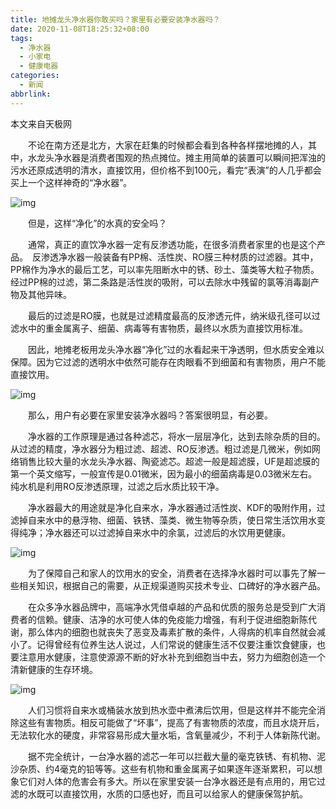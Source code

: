 ```yaml
---
title: 地摊龙头净水器你敢买吗？家里有必要安装净水器吗？
date: 2020-11-08T18:25:32+08:00
tags:
  - 净水器
  - 小家电
  - 健康电器
categories:
  - 新闻
abbrlink:
---
```


本文来自天极网

　　不论在南方还是北方，大家在赶集的时候都会看到各种各样摆地摊的人，其中，水龙头净水器是消费者围观的热点摊位。摊主用简单的装置可以瞬间把浑浊的污水还原成透明的清水，直接饮用，但价格不到100元，看完“表演”的人几乎都会买上一个这样神奇的“净水器”。

![img](https://cdn.jsdelivr.net/gh/yakeing/Documentation@main/Hexo/images/cea4-kcieyvz7955407.jpg)

　　但是，这样“净化”的水真的安全吗？

　　通常，真正的直饮净水器一定有反渗透功能，在很多消费者家里的也是这个产品。 反渗透净水器一般装备有PP棉、活性炭、RO膜三种材质的过滤器。其中，PP棉作为净水的最后工艺，可以率先阻断水中的锈、砂土、藻类等大粒子物质。 经过PP棉的过滤，第二条路是活性炭的吸附，可以去除水中残留的氯等消毒副产物及其他异味。

　　最后的过滤是RO膜，也就是过滤精度最高的反渗透元件，纳米级孔径可以过滤水中的重金属离子、细菌、病毒等有害物质，最终以水质为直接饮用标准。

　　因此，地摊老板用龙头净水器“净化”过的水看起来干净透明，但水质安全难以保障。因为它过滤的透明水中依然可能存在肉眼看不到细菌和有害物质，用户不能直接饮用。

![img](https://cdn.jsdelivr.net/gh/yakeing/Documentation@main/Hexo/images/5a0a-kcieyvz7955422.jpg)

　　那么，用户有必要在家里安装净水器吗？答案很明显，有必要。

　　净水器的工作原理是通过各种滤芯，将水一层层净化，达到去除杂质的目的。从过滤的精度，净水器分为粗过滤、超滤、RO反渗透。粗过滤是几微米，例如网络销售比较大量的水龙头净水器、陶瓷滤芯。超滤一般是超滤膜，UF是超滤膜的第一个英文缩写，一般宣传是0.01微米，因为最小的细菌病毒是0.03微米左右。纯水机是利用RO反渗透原理，过滤之后水质比较干净。

　　净水器最大的用途就是净化自来水，净水器通过活性炭、KDF的吸附作用，过滤掉自来水中的悬浮物、细菌、铁锈、藻类、微生物等杂质，使日常生活饮用水变得纯净；净水器还可以过滤掉自来水中的余氯，过滤后的水饮用更健康。

![img](https://cdn.jsdelivr.net/gh/yakeing/Documentation@main/Hexo/images/0db8-kcieyvz7955435.jpg)

　　为了保障自己和家人的饮用水的安全，消费者在选择净水器时可以事先了解一些相关知识，根据自己的需要，从正规渠道购买技术专业、口碑好的净水器产品。

　　在众多净水器品牌中，高端净水凭借卓越的产品和优质的服务总是受到广大消费者的信赖。健康、洁净的水可使人体的免疫能力增强，有利于促进细胞新陈代谢，那么体内的细胞也就丧失了恶变及毒素扩散的条件，人得病的机率自然就会减小了。记得曾经有位养生达人说过，人们常说的健康生活不仅要注重饮食健康，也要注意用水健康，注意使源源不断的好水补充到细胞当中去，努力为细胞创造一个清新健康的生存环境。

![img](https://cdn.jsdelivr.net/gh/yakeing/Documentation@main/Hexo/images/5dde-kcieyvz7955442.jpg)

　　人们习惯将自来水或桶装水放到热水壶中煮沸后饮用，但是这样并不能完全消除这些有害物质。相反可能做了“坏事”，提高了有害物质的浓度，而且水烧开后，无法软化水的硬度，非常容易形成大量水垢，含氧量减少，不利于人体新陈代谢。

　　据不完全统计，一台净水器的滤芯一年可以拦截大量的毫克铁锈、有机物、泥沙杂质、约4毫克的铅等等。这些有机物和重金属离子如果逐年逐渐累积，可以想象它们对人体的危害会有多大。所以在家里安装一台净水器还是有点用的，用它过滤的水既可以直接饮用，水质的口感也好，而且可以给家人的健康保驾护航。
